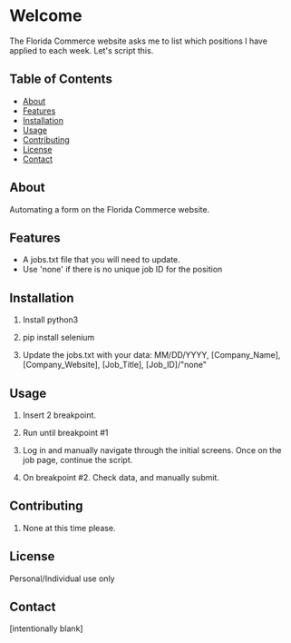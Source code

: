# Welcome

The Florida Commerce website asks me to list which positions I have applied to each week. Let's script this. 

## Table of Contents

- [About](#about)
- [Features](#features)
- [Installation](#installation)
- [Usage](#usage)
- [Contributing](#contributing)
- [License](#license)
- [Contact](#contact)

## About

Automating a form on the Florida Commerce website. 

## Features

- A jobs.txt file that you will need to update.
- Use 'none' if there is no unique job ID for the position

## Installation

1. Install python3
  
2. pip install selenium

3. Update the jobs.txt with your data:
     MM/DD/YYYY, [Company_Name], [Company_Website], [Job_Title], [Job_ID]/"none" 

## Usage

1. Insert 2 breakpoint.

2. Run until breakpoint #1

3. Log in and manually navigate through the initial screens. Once on the job page, continue the script.

4. On breakpoint #2. Check data, and manually submit.

## Contributing

1. None at this time please.

## License

Personal/Individual use only

## Contact

[intentionally blank]
